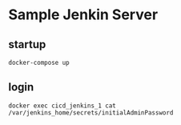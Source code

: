 # Sample Jenkin Server

## startup
```
docker-compose up
```

## login
```
docker exec cicd_jenkins_1 cat /var/jenkins_home/secrets/initialAdminPassword
```